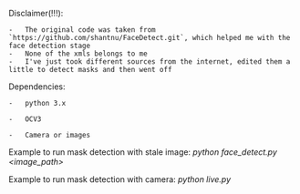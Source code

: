 Disclaimer(!!!):
   
    -   The original code was taken from `https://github.com/shantnu/FaceDetect.git`, which helped me with the face detection stage
    -   None of the xmls belongs to me
    -   I've just took different sources from the internet, edited them a little to detect masks and then went off

Dependencies:
   
    -   python 3.x
   
    -   OCV3
   
    -   Camera or images


Example to run mask detection with stale image:
*python face_detect.py <image_path>*

Example to run mask detection with camera:
*python live.py*
